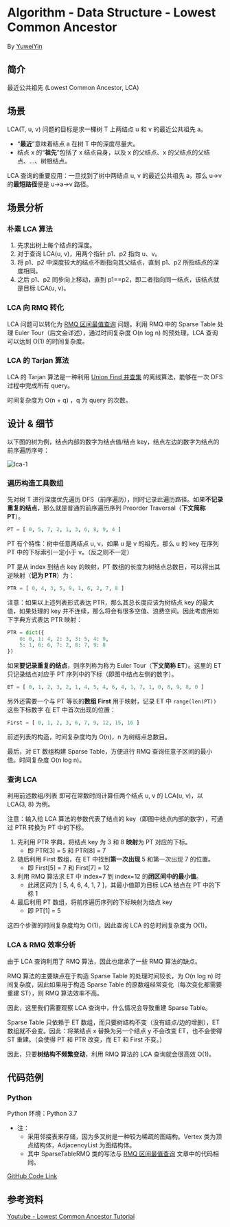 # Algorithm - Data Structure - Lowest Common Ancestor

By [YuweiYin](https://yuweiyin.github.io/)

## 简介

最近公共祖先 (Lowest Common Ancestor, LCA)

## 场景

LCA(T, u, v) 问题的目标是求一棵树 T 上两结点 u 和 v 的最近公共祖先 a。

- “**最近**”意味着结点 a 在树 T 中的深度尽量大。
- 结点 x 的“**祖先**”包括了 x 结点自身，以及 x 的父结点、x 的父结点的父结点、...、树根结点。

LCA 查询的重要应用：一旦找到了树中两结点 u, v 的最近公共祖先 a，那么 u->v 的**最短路径**便是 u->a->v 路径。

## 场景分析

### 朴素 LCA 算法

1. 先求出树上每个结点的深度。
2. 对于查询 LCA(u, v)，用两个指针 p1、p2 指向 u、v。
3. 将 p1、p2 中深度较大的结点不断指向其父结点，直到 p1、p2 所指结点的深度相同。
4. 之后 p1、p2 同步向上移动，直到 p1==p2，即二者指向同一结点，该结点就是目标 LCA(u, v)。

### LCA 向 RMQ 转化

LCA 问题可以转化为 [RMQ 区间最值查询](./range-min-max-query) 问题。利用 RMQ 中的 Sparse Table 处理 Euler Tour（后文会详述），通过时间复杂度 O(n log n) 的预处理，LCA 查询可以达到 O(1) 的时间复杂度。

### LCA 的 Tarjan 算法

LCA 的 Tarjan 算法是一种利用 [Union Find 并查集](./union-find) 的离线算法，能够在一次 DFS 过程中完成所有 query。

时间复杂度为 O(n + q) ，q 为 query 的次数。

## 设计 & 细节

以下图的树为例，结点内部的数字为结点值/结点 key，结点左边的数字为结点的前序遍历序号：

![lca-1](/img/info-technology/algorithm/data-structure/lca-1.png)

### 遍历构造工具数组

先对树 T 进行深度优先遍历 DFS（前序遍历），同时记录此遍历路径。如果**不记录重复的结点**，那么就是普通的前序遍历序列 Preorder Traversal（**下文简称 PT**）。
```python
PT = [ 0, 5, 7, 2, 1, 3, 6, 8, 9, 4 ]
```

PT 有个特性：树中任意两结点 u, v，如果 u 是 v 的祖先，那么 u 的 key 在序列 PT 中的下标索引一定小于 v。（反之则不一定）

PT 是从 index 到结点 key 的映射，PT 数组的长度为树结点总数目，可以得出其逆映射（**记为 PTR**）为：
```python
PTR = [ 0, 4, 3, 5, 9, 1, 6, 2, 7, 8 ]
```

注意：如果以上述列表形式表达 PTR，那么其总长度应该为树结点 key 的最大值，如果处理的 key 并不连续，那么将会有很多空值、浪费空间。因此考虑用如下字典方式表达 PTR 映射：
```python
PTR = dict({
	0: 0, 1: 4, 2: 3, 3: 5, 4: 9,
	5: 1, 6: 6, 7: 2, 8: 7, 9: 8
})
```

如果**要记录重复的结点**，则序列称为称为 Euler Tour（**下文简称 ET**）。这里的 ET 只记录结点对应于 PT 序列中的下标（即图中结点左侧的数字）。
```python
ET = [ 0, 1, 2, 3, 2, 1, 4, 5, 4, 6, 4, 1, 7, 1, 0, 8, 9, 8, 0 ]
```

另外还需要一个与 PT 等长的**数组 First** 用于映射，记录 ET 中 `range(len(PT))` 这些下标数字 在 ET 中首次出现的位置：
```python
First = [ 0, 1, 2, 3, 6, 7, 9, 12, 15, 16 ]
```

前述列表的构造，时间复杂度均为 O(n)，n 为树结点总数目。

最后，对 ET 数组构建 Sparse Table，方便进行 RMQ 查询任意子区间的最小值。时间复杂度 O(n log n)。

### 查询 LCA

利用前述数组/列表 即可在常数时间计算任两个结点 u, v 的 LCA(u, v)，以 LCA(3, 8) 为例。

注意：输入给 LCA 算法的参数代表了结点的 key（即图中结点内部的数字），可通过 PTR 转换为 PT 中的下标。

1. 先利用 PTR 字典，将结点 key 为 3 和 8 **映射**为 PT 对应的下标。
	- 即 PTR[3] = 5 和 PTR[8] = 7
2. 随后利用 First 数组，在 ET 中找到**第一次出现** 5 和第一次出现 7 的位置。
	- 即 First[5] = 7 和 First[7] = 12
3. 利用 RMQ 算法求 ET 中 index=7 到 index=12 的**闭区间中的最小值**。
	- 此闭区间为 \[ 5, 4, 6, 4, 1, 7 \]，其最小值即为目标 LCA 结点在 PT 中的下标 1
4. 最后利用 PT 数组，将前序遍历序列的下标映射为结点 key
	- 即 PT[1] = 5

这四个步骤的时间复杂度均为 O(1)，因此查询 LCA 的总时间复杂度为 O(1)。

### LCA & RMQ 效率分析

由于 LCA 查询利用了 RMQ 算法，因此也继承了一些 RMQ 算法的缺点。

RMQ 算法的主要缺点在于构造 Sparse Table 的处理时间较长，为 O(n log n) 时间复杂度，因此如果用于构造 Sparse Table 的原数组经常变化（每次变化都需要重建 ST），则 RMQ 算法效率不高。

因此，这里我们需要观察 LCA 查询中，什么情况会导致重建 Sparse Table。

Sparse Table 只依赖于 ET 数组，而只要树结构不变（没有结点/边的增删），ET 数组就不会变。因此：将某结点 x 替换为另一个结点 y 不会改变 ET，也不会使得 ST 重建。（会使得 PT 和 PTR 改变，而 ET 和 First 不变。）

因此，只要**树结构不频繁变动**，利用 RMQ 算法的 LCA 查询就会很高效 O(1)。

## 代码范例

### Python

Python 环境：Python 3.7

- 注：
	- 采用邻接表来存储，因为多叉树是一种较为稀疏的图结构。Vertex 类为顶点结构体，AdjacencyList 为图结构体。
	- 其中 SparseTableRMQ 类的写法与 [RMQ 区间最值查询](./range-min-max-query) 文章中的代码相同。

[GitHub Code Link](https://github.com/YuweiYin/Code_Play/blob/master/Algorithm-Essence/data-structure/lowest-common-ancestor.py)

## 参考资料

[Youtube - Lowest Common Ancestor Tutorial](https://www.youtube.com/watch?v=HeeyUZmaZg0)
